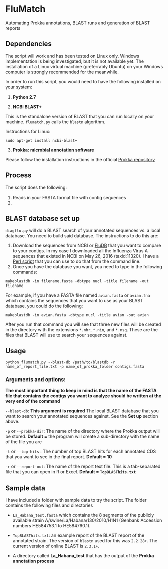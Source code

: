 # FluMatch
Automating Prokka annotations, BLAST runs and generation of BLAST reports

## Dependencies

The script will work and has been tested on Linux only. Windows implementation is being investigated, but it is not available yet. The installation of a Linux virtual machine (preferrably Ubuntu) on your Windows computer is strongly recommended for the meanwhile.

In order to run this script, you would need to have the following installed on your system:

1. __Python 2.7__

2. __NCBI BLAST+__
  
  This is the standalone version of BLAST that you can run locally on your machine. `flumatch.py` calls the `blastn` algorithm.

  Instructions for Linux:

  `sudo apt-get install ncbi-blast+`
  
3. __Prokka: microbial annotation software__
  
  Please follow the installation instructions in the official [Prokka repository](https://github.com/tseemann/prokka)

## Process

The script does the following:

1. Reads in your FASTA format file with contig sequences
2. 
  
## BLAST database set up 

`diagflu.py` will do a BLAST search of your annotated sequences vs. a local database. You need to build said database. The instructions to do this are:

1. Download the sequences from NCBI or [FluDB](fludb.org) that you want to compare to your contigs. In my case I downloaded all the Influenza Virus A sequences that existed in NCBI on May 26, 2016 (taxid:11320). I have a [Perl script](https://gist.github.com/ropolomx/1155bf740716d488f83b6f905fc2327d) that you can use to do that from the command line.
2. Once you have the database you want, you need to type in the following commands:

  `makeblastdb -in filename.fasta -dbtype nucl -title filename -out filename`

   For example, if you have a FASTA file named `avian.fasta` or `avian.fna` which contains the sequences that you want to use as your BLAST database, you could do the following:

  `makeblastdb -in avian.fasta -dbtype nucl -title avian -out avian`

  After you run that command you will see that three new files will be created in the directory with the extensions `*.nhr`, `*.nin`, and `*.nsq`. These are the files that BLAST will use to search your sequences against.

## Usage

`python flumatch.py --blast-db /path/to/blastdb -r name_of_report_file.txt -p name_of_prokka_folder contigs.fasta`

### Arguments and options:

__The most important thing to keep in mind is that the name of the FASTA file that contains the contigs you want to analyze should be written at the very end of the command__

`--blast-db`: __This argument is required__ The local BLAST database that you want to search your annotated sequences against. See the __Set up__ section above.

`-p` or `--prokka-dir`: The name of the directory where the Prokka output will be stored. __Default =__ the program will create a sub-directory with the name of the file you are 

`-t` or `--top-hits` : The number of top BLAST hits for each annotated CDS that you want to see in the final report. __Default = 10__

`-r` or `--report-out`: The name of the report text file. This is a tab-separated file that you can open in R or Excel. __Default = `TopBLASThits.txt`__

## Sample data

I have included a folder with sample data to try the script. The folder contains the following files and directories 

* `La_Habana_test.fasta` which contains the 8 segments of the publicly available strain A/swine/La/Habana/130/2010/H1N1 (Genbank Accession numbers HE584753.1 to HE584760.1).

* `TopBLASThits.txt`: an example report of the BLAST report of the annotated strain. The version of `blastn` used for this was `2.2.28+`. The current version of online BLAST is `2.3.1+`.

* A directory called __La\_Habana\_test__ that has the output of the __Prokka annotation process__
